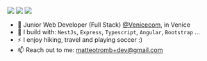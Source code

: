 [<img src="https://img.shields.io/badge/github-%2312100E.svg?&style=for-the-badge&logo=github&logoColor=white&color=black" />](https://github.com/MatteoTrombin)
[<img src="https://img.shields.io/badge/instagram-%2312100E.svg?&style=for-the-badge&logo=instagram&color=405DE6" />](https://www.instagram.com/matteotrombin/) 
[<img src="https://img.shields.io/badge/linkedin-%230077B5.svg?&style=for-the-badge&logo=linkedin&logoColor=white" />](https://www.linkedin.com/in/matteotromb/)
- 🏢 Junior Web Developer (Full Stack) [@Venicecom](https://www.venicecom.it/), in Venice
- 🧰 I build with: `NestJs`, `Express`, `Typescript`, `Angular`, `Bootstrap` ...
- ⚡ I enjoy hiking, travel and playing soccer :)
- 📫 Reach out to me: matteotromb+dev@gmail.com

